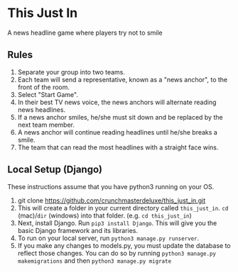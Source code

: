 # This Just In
A news headline game where players try not to smile

## Rules
1. Separate your group into two teams.
2. Each team will send a representative, known as a "news anchor", to the front of the room.
3. Select "Start Game".
4. In their best TV news voice, the news anchors will alternate reading news headlines.
5. If a news anchor smiles, he/she must sit down and be replaced by the next team member.
6. A news anchor will continue reading headlines until he/she breaks a smile.
7. The team that can read the most headlines with a straight face wins.

## Local Setup (Django)
These instructions assume that you have python3 running on your OS.
1. git clone https://github.com/crunchmasterdeluxe/this_just_in.git
2. This will create a folder in your current directory called `this_just_in`. `cd` (mac)/`dir` (windows) into that folder. (e.g. `cd this_just_in`)
3. Next, install Django. Run `pip3 install Django`. This will give you the basic Django framework and its libraries.
4. To run on your local server, run `python3 manage.py runserver`.
5. If you make any changes to models.py, you must update the database to reflect those changes. You can do so by running `python3 manage.py makemigrations` and then `python3 manage.py migrate`
